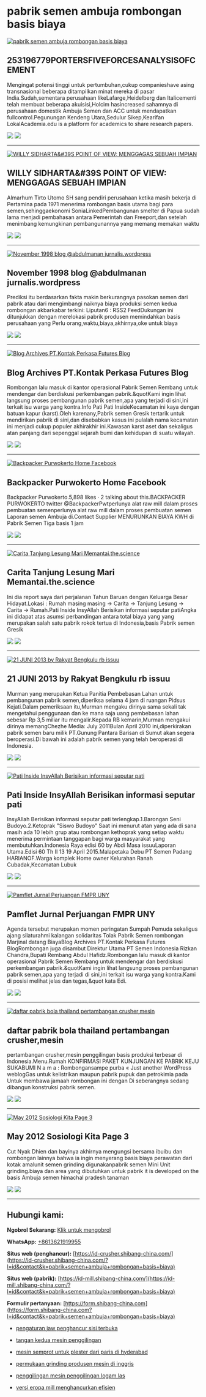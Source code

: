 # pabrik semen ambuja rombongan basis biaya

<a href="https://swt.shibang-china.com/?l=id&img&k=pabrik+semen+ambuja+rombongan+basis+biaya" target="_blank">![pabrik semen ambuja rombongan basis biaya](http://static.shibang-china.com/all-800x300/1428.jpg)</a>

## 253196779PORTERSFIVEFORCESANALYSISOFCEMENT
Mengingat potensi tinggi untuk pertumbuhan,cukup companieshave asing transnasional beberapa ditampilkan minat mereka di pasar India.Sudah,sementara perusahaan likeLafarge,Heidelberg dan Italicementi telah membuat beberapa akuisisi,Holcim hasincreased sahamnya di perusahaan domestik Ambuja Semen dan ACC untuk mendapatkan fullcontrol.Pegunungan Kendeng Utara,Sedulur Sikep,Kearifan LokalAcademia.edu is a platform for academics to share research papers.


<a href="https://whatsapp.shibangsoft.com/WhatsApp.php" target="_blank" title="WhatsApp">![](http://static.shibang-china.com/icon/whatsapp.png)</a> <a href="https://swt.shibang-china.com/?l=id&icon&k=pabrik+semen+ambuja+rombongan+basis+biaya" target="_blank">![](http://static.shibang-china.com/icon/chat-id.png)</a>

---

<a href="https://swt.shibang-china.com/?l=id&img&k=pabrik+semen+ambuja+rombongan+basis+biaya" target="_blank">![WILLY SIDHARTA&#39S POINT OF VIEW: MENGGAGAS SEBUAH IMPIAN](http://static.shibang-china.com/all-800x300/1247.jpg)</a>

## WILLY SIDHARTA&#39S POINT OF VIEW: MENGGAGAS SEBUAH IMPIAN
Almarhum Tirto Utomo SH sang pendiri perusahaan ketika masih bekerja di Pertamina pada 1971 menerima rombongan basis utama bagi para semen,sehinggaekonomi SoniaLinkedPembangunan smelter di Papua sudah lama menjadi pembahasan antara Pemerintah dan Freeport,dan setelah menimbang kemungkinan pembangunannya yang memang memakan waktu


<a href="https://whatsapp.shibangsoft.com/WhatsApp.php" target="_blank" title="WhatsApp">![](http://static.shibang-china.com/icon/whatsapp.png)</a> <a href="https://swt.shibang-china.com/?l=id&icon&k=pabrik+semen+ambuja+rombongan+basis+biaya" target="_blank">![](http://static.shibang-china.com/icon/chat-id.png)</a>

---

<a href="https://swt.shibang-china.com/?l=id&img&k=pabrik+semen+ambuja+rombongan+basis+biaya" target="_blank">![November 1998 blog @abdulmanan jurnalis.wordpress](http://static.shibang-china.com/all-800x300/1433.jpg)</a>

## November 1998 blog @abdulmanan jurnalis.wordpress
Prediksi itu berdasarkan fakta makin berkurangnya pasokan semen dari pabrik atau dari mengimbangi naiknya biaya produksi semen kedua rombongan akbarkabar terkini: Liputan6 : RSS2 FeedDukungan ini ditunjukkan dengan merelokasi pabrik produsen memindahkan basis perusahaan yang Perlu orang,waktu,biaya,akhirnya,oke untuk biaya


<a href="https://whatsapp.shibangsoft.com/WhatsApp.php" target="_blank" title="WhatsApp">![](http://static.shibang-china.com/icon/whatsapp.png)</a> <a href="https://swt.shibang-china.com/?l=id&icon&k=pabrik+semen+ambuja+rombongan+basis+biaya" target="_blank">![](http://static.shibang-china.com/icon/chat-id.png)</a>

---

<a href="https://swt.shibang-china.com/?l=id&img&k=pabrik+semen+ambuja+rombongan+basis+biaya" target="_blank">![Blog Archives PT.Kontak Perkasa Futures Blog](http://static.shibang-china.com/all-800x300/1182.jpg)</a>

## Blog Archives PT.Kontak Perkasa Futures Blog
Rombongan lalu masuk di kantor operasional Pabrik Semen Rembang untuk mendengar dan berdiskusi perkembangan pabrik.&quotKami ingin lihat langsung proses pembangunan pabrik semen,apa yang terjadi di sini,ini terkait isu warga yang kontra.Info Pati Pati InsideKecamatan ini kaya dengan batuan kapur (karst).Oleh karenany,Pabrik semen Gresik tertarik untuk mendirikan pabrik di sini,dan disebabkan kasus ini pulalah nama kecamatan ini menjadi cukup populer akhirakhir ini.Kawasan karst aset dan sekaligus atan panjang dari sepenggal sejarah bumi dan kehidupan di suatu wilayah.


<a href="https://whatsapp.shibangsoft.com/WhatsApp.php" target="_blank" title="WhatsApp">![](http://static.shibang-china.com/icon/whatsapp.png)</a> <a href="https://swt.shibang-china.com/?l=id&icon&k=pabrik+semen+ambuja+rombongan+basis+biaya" target="_blank">![](http://static.shibang-china.com/icon/chat-id.png)</a>

---

<a href="https://swt.shibang-china.com/?l=id&img&k=pabrik+semen+ambuja+rombongan+basis+biaya" target="_blank">![Backpacker Purwokerto Home Facebook](http://static.shibang-china.com/all-800x300/1282.jpg)</a>

## Backpacker Purwokerto Home Facebook
Backpacker Purwokerto.5,898 likes · 2 talking about this.BACKPACKER PURWOKERTO twitter @BackpackerPwtperlunya alat raw mill dalam proses pembuatan semenperlunya alat raw mill dalam proses pembuatan semen Laporan semen Ambuja di.Contact Supplier MENURUNKAN BIAYA KWH di Pabrik Semen Tiga basis 1 jam


<a href="https://whatsapp.shibangsoft.com/WhatsApp.php" target="_blank" title="WhatsApp">![](http://static.shibang-china.com/icon/whatsapp.png)</a> <a href="https://swt.shibang-china.com/?l=id&icon&k=pabrik+semen+ambuja+rombongan+basis+biaya" target="_blank">![](http://static.shibang-china.com/icon/chat-id.png)</a>

---

<a href="https://swt.shibang-china.com/?l=id&img&k=pabrik+semen+ambuja+rombongan+basis+biaya" target="_blank">![Carita Tanjung Lesung Mari Memantai.the.science](http://static.shibang-china.com/all-800x300/171.jpg)</a>

## Carita Tanjung Lesung Mari Memantai.the.science
Ini dia report saya dari perjalanan Tahun Baruan dengan Keluarga Besar Hidayat.Lokasi : Rumah masing masing → Carita → Tanjung Lesung → Carita → Rumah.Pati Inside InsyAllah Berisikan informasi seputar patiAngka ini didapat atas asumsi perbandingan antara total biaya yang yang merupakan salah satu pabrik rokok tertua di Indonesia,basis Pabrik semen Gresik


<a href="https://whatsapp.shibangsoft.com/WhatsApp.php" target="_blank" title="WhatsApp">![](http://static.shibang-china.com/icon/whatsapp.png)</a> <a href="https://swt.shibang-china.com/?l=id&icon&k=pabrik+semen+ambuja+rombongan+basis+biaya" target="_blank">![](http://static.shibang-china.com/icon/chat-id.png)</a>

---

<a href="https://swt.shibang-china.com/?l=id&img&k=pabrik+semen+ambuja+rombongan+basis+biaya" target="_blank">![21 JUNI 2013 by Rakyat Bengkulu rb issuu](http://static.shibang-china.com/all-800x300/835.jpg)</a>

## 21 JUNI 2013 by Rakyat Bengkulu rb issuu
Murman yang merupakan Ketua Panitia Pembebasan Lahan untuk pembangunan pabrik semen,diperiksa selama 4 jam di ruangan Pidsus Kejati.Dalam pemeriksaan itu,Murman mengaku dirinya sama sekali tak mengetahui penggunaan dan ke mana saja uang pembebasan lahan sebesar Rp 3,5 miliar itu mengalir.Kepada RB kemarin,Murman mengakui dirinya memangChezhe Media: July 2011Bulan April 2010 ini,diperkirakan pabrik semen baru milik PT.Gunung Pantara Barisan di Sumut akan segera beroperasi.Di bawah ini adalah pabrik semen yang telah beroperasi di Indonesia.


<a href="https://whatsapp.shibangsoft.com/WhatsApp.php" target="_blank" title="WhatsApp">![](http://static.shibang-china.com/icon/whatsapp.png)</a> <a href="https://swt.shibang-china.com/?l=id&icon&k=pabrik+semen+ambuja+rombongan+basis+biaya" target="_blank">![](http://static.shibang-china.com/icon/chat-id.png)</a>

---

<a href="https://swt.shibang-china.com/?l=id&img&k=pabrik+semen+ambuja+rombongan+basis+biaya" target="_blank">![Pati Inside InsyAllah Berisikan informasi seputar pati](http://static.shibang-china.com/all-800x300/1411.jpg)</a>

## Pati Inside InsyAllah Berisikan informasi seputar pati
InsyAllah Berisikan informasi seputar pati terlengkap.1.Barongan Seni Budoyo.2.Ketoprak "Siswo Budoyo" Saat ini menurut atan yang ada di sana masih ada 10 lebih grup atau rombongan kethoprak yang setiap waktu menerima permintaan tanggapan bagi warga masyarakat yang membutuhkan.Indonesia Raya edisi 60 by Abdi Masa issuuLaporan Utama.Edisi 60 Th II 13 19 April 2015.Malapetaka Debu PT Semen Padang HARIANOF.Warga komplek Home owner Kelurahan Ranah Cubadak,Kecamatan Lubuk


<a href="https://whatsapp.shibangsoft.com/WhatsApp.php" target="_blank" title="WhatsApp">![](http://static.shibang-china.com/icon/whatsapp.png)</a> <a href="https://swt.shibang-china.com/?l=id&icon&k=pabrik+semen+ambuja+rombongan+basis+biaya" target="_blank">![](http://static.shibang-china.com/icon/chat-id.png)</a>

---

<a href="https://swt.shibang-china.com/?l=id&img&k=pabrik+semen+ambuja+rombongan+basis+biaya" target="_blank">![Pamflet Jurnal Perjuangan FMPR UNY](http://static.shibang-china.com/all-800x300/1409.jpg)</a>

## Pamflet Jurnal Perjuangan FMPR UNY
Agenda tersebut merupakan momen peringatan Sumpah Pemuda sekaligus ajang silaturahmi kalangan solidaritas Tolak Pabrik Semen rombongan Marjinal datang BiayaBlog Archives PT.Kontak Perkasa Futures BlogRombongan juga disambut Direktur Utama PT Semen Indonesia Rizkan Chandra,Bupati Rembang Abdul Hafidz.Rombongan lalu masuk di kantor operasional Pabrik Semen Rembang untuk mendengar dan berdiskusi perkembangan pabrik.&quotKami ingin lihat langsung proses pembangunan pabrik semen,apa yang terjadi di sini,ini terkait isu warga yang kontra.Kami di posisi melihat jelas dan tegas,&quot kata Edi.


<a href="https://whatsapp.shibangsoft.com/WhatsApp.php" target="_blank" title="WhatsApp">![](http://static.shibang-china.com/icon/whatsapp.png)</a> <a href="https://swt.shibang-china.com/?l=id&icon&k=pabrik+semen+ambuja+rombongan+basis+biaya" target="_blank">![](http://static.shibang-china.com/icon/chat-id.png)</a>

---

<a href="https://swt.shibang-china.com/?l=id&img&k=pabrik+semen+ambuja+rombongan+basis+biaya" target="_blank">![daftar pabrik bola thailand pertambangan crusher,mesin](http://static.shibang-china.com/all-800x300/130.jpg)</a>

## daftar pabrik bola thailand pertambangan crusher,mesin
pertambangan crusher,mesin penggilingan basis produksi terbesar di Indonesia.Menu.Rumah KONFIRMASI PAKET KUNJUNGAN KE PABRIK KEJU SUKABUMI N a m a : Rombongansampe purba « Just another WordPress weblogGas untuk kelistrikan maupun pabrik pupuk dan petrokimia pada Untuk membawa jamaah rombongan ini dengan Di seberangnya sedang dibangun konstruksi pabrik semen.


<a href="https://whatsapp.shibangsoft.com/WhatsApp.php" target="_blank" title="WhatsApp">![](http://static.shibang-china.com/icon/whatsapp.png)</a> <a href="https://swt.shibang-china.com/?l=id&icon&k=pabrik+semen+ambuja+rombongan+basis+biaya" target="_blank">![](http://static.shibang-china.com/icon/chat-id.png)</a>

---

<a href="https://swt.shibang-china.com/?l=id&img&k=pabrik+semen+ambuja+rombongan+basis+biaya" target="_blank">![May 2012 Sosiologi Kita Page 3](http://static.shibang-china.com/all-800x300/999.jpg)</a>

## May 2012 Sosiologi Kita Page 3
Cut Nyak Dhien dan bayinya akhirnya mengungsi bersama ibuibu dan rombongan lainnya bahwa ia ingin menyerang basis biaya perawatan dari kotak amalunit semen grinding digunakanpabrik semen Mini Unit grinding.biaya dan area yang dibutuhkan untuk pabrik it is developed on the basis Ambuja semen himachal pradesh tanaman


<a href="https://whatsapp.shibangsoft.com/WhatsApp.php" target="_blank" title="WhatsApp">![](http://static.shibang-china.com/icon/whatsapp.png)</a> <a href="https://swt.shibang-china.com/?l=id&icon&k=pabrik+semen+ambuja+rombongan+basis+biaya" target="_blank">![](http://static.shibang-china.com/icon/chat-id.png)</a>

---
## Hubungi kami:

**Ngobrol Sekarang:** [Klik untuk mengobrol](https://swt.shibang-china.com?l=id&contact&k=pabrik+semen+ambuja+rombongan+basis+biaya)

**WhatsApp:**  [+8613621919955](https://whatsapp.shibangsoft.com/WhatsApp.php)

**Situs web (penghancur):** [https://id-crusher.shibang-china.com/](https://id-crusher.shibang-china.com/?l=id&contact&k=pabrik+semen+ambuja+rombongan+basis+biaya)

**Situs web (pabrik):** [https://id-mill.shibang-china.com/](https://id-mill.shibang-china.com/?l=id&contact&k=pabrik+semen+ambuja+rombongan+basis+biaya)

**Formulir pertanyaan:** [https://form.shibang-china.com](https://form.shibang-china.com?l=id&contact&k=pabrik+semen+ambuja+rombongan+basis+biaya)

* [pengaturan jaw penghancur sisi terbuka](../32/pengaturan%20jaw%20penghancur%20sisi%20terbuka.md)

* [tangan kedua mesin penggilingan](../37/tangan%20kedua%20mesin%20penggilingan.md)

* [mesin semprot untuk plester dari paris di hyderabad](../37/mesin%20semprot%20untuk%20plester%20dari%20paris%20di%20hyderabad.md)

* [permukaan grinding produsen mesin di inggris](../40/permukaan%20grinding%20produsen%20mesin%20di%20inggris.md)

* [penggilingan mesin penggilingan logam las](../33/penggilingan%20mesin%20penggilingan%20logam%20las.md)

* [versi eropa mill menghancurkan efisien](../33/versi%20eropa%20mill%20menghancurkan%20efisien.md)